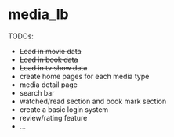 # media_lb
TODOs:
- ~~Load in movie data~~
- ~~Load in book data~~
- ~~Load in tv show data~~
- create home pages for each media type
- media detail page
- search bar
- watched/read section and book mark section
- create a basic login system
- review/rating feature
- ...

